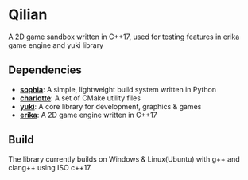 # Qilian
A 2D game sandbox written in C++17, used for testing features in erika game engine and yuki library

## Dependencies
- [**sophia**](sophia/): A simple, lightweight build system written in Python
- [**charlotte**](charlotte/): A set of CMake utility files
- [**yuki**](yuki/): A core library for development, graphics & games
- [**erika**](erika/): A 2D game engine written in C++17

## Build
The library currently builds on Windows & Linux(Ubuntu) with g++ and clang++ using ISO c++17.
